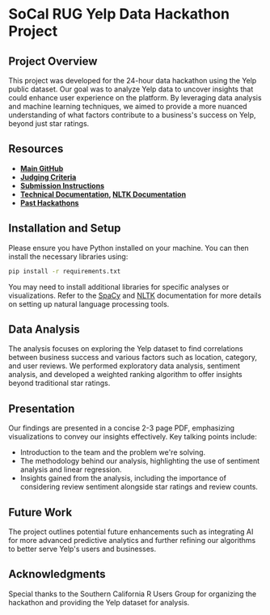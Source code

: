 # SoCal RUG Yelp Data Hackathon Project

## Project Overview
This project was developed for the 24-hour data hackathon using the Yelp public dataset. Our goal was to analyze Yelp data to uncover insights that could enhance user experience on the platform. By leveraging data analysis and machine learning techniques, we aimed to provide a more nuanced understanding of what factors contribute to a business's success on Yelp, beyond just star ratings.

## Resources
- **[Main GitHub](https://github.com/socalrug/hackathon-2023-04)**
- **[Judging Criteria](https://github.com/socalrug/hackathon-2023-04/blob/main/admin/judging_guidelines.md)**
- **[Submission Instructions](https://www.dropbox.com/request/2nbEqH2gih6zMFNjvq2E)**
- **[Technical Documentation](https://spacy.io/api/doc), [NLTK Documentation](https://www.nltk.org/)**
- **[Past Hackathons](https://github.com/socalrug?tab=repositories&q=hackathon&type=&language=&sort=)**

## Installation and Setup
Please ensure you have Python installed on your machine. You can then install the necessary libraries using:

```bash
pip install -r requirements.txt
```

You may need to install additional libraries for specific analyses or visualizations. Refer to the [SpaCy](https://spacy.io/api/doc) and [NLTK](https://www.nltk.org/) documentation for more details on setting up natural language processing tools.

## Data Analysis
The analysis focuses on exploring the Yelp dataset to find correlations between business success and various factors such as location, category, and user reviews. We performed exploratory data analysis, sentiment analysis, and developed a weighted ranking algorithm to offer insights beyond traditional star ratings.

## Presentation
Our findings are presented in a concise 2-3 page PDF, emphasizing visualizations to convey our insights effectively. Key talking points include:

- Introduction to the team and the problem we're solving.
- The methodology behind our analysis, highlighting the use of sentiment analysis and linear regression.
- Insights gained from the analysis, including the importance of considering review sentiment alongside star ratings and review counts.

## Future Work
The project outlines potential future enhancements such as integrating AI for more advanced predictive analytics and further refining our algorithms to better serve Yelp's users and businesses.

## Acknowledgments
Special thanks to the Southern California R Users Group for organizing the hackathon and providing the Yelp dataset for analysis.
